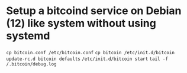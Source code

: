 # Setup a bitcoind service on Debian (12) like system without using systemd

`cp bitcoin.conf /etc/bitcoin.conf`
`cp bitcoin /etc/init.d/bitcoin`
`update-rc.d bitcoin defaults`
`/etc/init.d/bitcoin start`
`tail -f /.bitcoin/debug.log`

